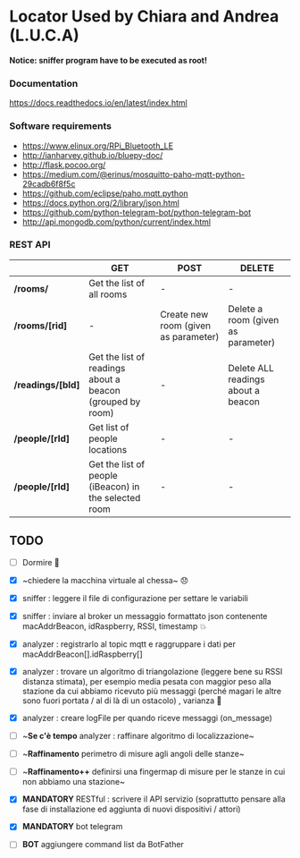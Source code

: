 # Locator Used by Chiara and Andrea (L.U.C.A)

**Notice: sniffer program have to be executed as root!**

### Documentation
https://docs.readthedocs.io/en/latest/index.html

### Software requirements
* https://www.elinux.org/RPi_Bluetooth_LE
* http://ianharvey.github.io/bluepy-doc/
* http://flask.pocoo.org/
* https://medium.com/@erinus/mosquitto-paho-mqtt-python-29cadb6f8f5c
* https://github.com/eclipse/paho.mqtt.python
* https://docs.python.org/2/library/json.html
* https://github.com/python-telegram-bot/python-telegram-bot
* http://api.mongodb.com/python/current/index.html

### REST API
||GET|POST|DELETE|
|---|---|---|---|
|**/rooms/**|Get the list of all rooms|-|-|
|**/rooms/[rid]**|-|Create new room (given as parameter)|Delete a room (given as parameter)|
|**/readings/[bId]**|Get the list of readings about a beacon (grouped by room)|-|Delete ALL readings about a beacon|
|**/people/[rId]**|Get list of people locations|-|-|
|**/people/[rId]**|Get the list of people (iBeacon) in the selected room|-|-|

## TODO
- [ ] Dormire :lollipop:
- [x] ~chiedere la macchina virtuale al chessa~ :disappointed:
- [x] sniffer  : leggere il file di configurazione per settare le variabili
- [X] sniffer  : inviare al broker un messaggio formattato json contenente macAddrBeacon, idRaspberry, RSSI, timestamp :collision:
- [X] analyzer : registrarlo al topic mqtt e raggruppare i dati per macAddrBeacon[].idRaspberry[]
- [X] analyzer : trovare un algoritmo di triangolazione (leggere bene su RSSI distanza stimata), per esempio media pesata con maggior peso alla stazione da cui abbiamo ricevuto più messaggi (perché magari le altre sono fuori portata / al di là di un ostacolo) , varianza :tractor:
- [x] analyzer : creare logFile per quando riceve messaggi (on_message) 
- [ ] ~**Se c'è tempo** analyzer : raffinare algoritmo di localizzazione~
- [ ] ~**Raffinamento** perimetro di misure agli angoli delle stanze~
- [ ] ~**Raffinamento++** definirsi una fingermap di misure per le stanze in cui non abbiamo una stazione~


- [X] **MANDATORY** RESTful : scrivere il API servizio (soprattutto pensare alla fase di installazione ed aggiunta di nuovi dispositivi / attori)
- [X] **MANDATORY** bot telegram
- [ ] **BOT** aggiungere command list da BotFather
